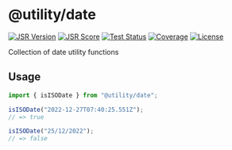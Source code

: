 # @utility/date

[![JSR Version](https://jsr.io/badges/@utility/string)](https://jsr.io/@utility/date)
[![JSR Score](https://jsr.io/badges/@utility/string/score)](https://jsr.io/@utility/date/score)
[![Test Status](https://github.com/utilityjs/string/actions/workflows/test.yml/badge.svg)](https://github.com/utilityjs/date/actions/workflows/test.yml)
[![Coverage](https://codecov.io/gh/utilityjs/date/branch/main/graph/badge.svg?token=OzlniGFmNp)](https://codecov.io/gh/utilityjs/date)
[![License](https://img.shields.io/github/license/utilityjs/date.svg?label=License)](/LICENSE)

Collection of date utility functions

## Usage

```typescript
import { isISODate } from "@utility/date";

isISODate("2022-12-27T07:40:25.551Z");
// => true

isISODate("25/12/2022");
// => false
```
